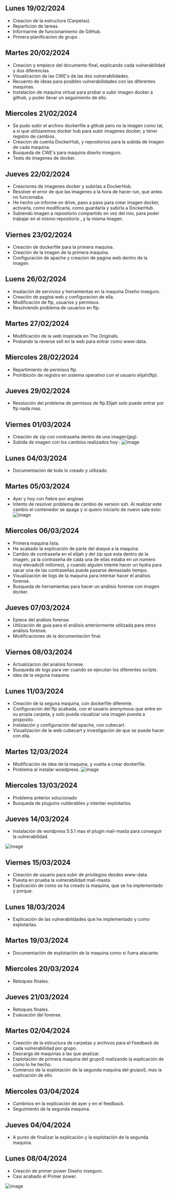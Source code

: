 
 ## Lunes 19/02/2024
 
- Creacion de la estructura (Carpetas).
- Reparticion de tareas.
- Informarme de funcionamiento de GitHub.
- Primera planificacion de grupo .

 ## Martes 20/02/2024
 
- Creacion y empiece del documento final, explicando cada vulnerabilidad y dus diferencias.
- Visualicacion de las CWE's de las dos vulnerabilidades.
- Recuento de ideas para posibles vulnerabilidades con las diferentes maquinas.
- Instalacion de maquina virtual para probar a subir imagen docker a github, y poder llevar un seguimiento de ello.

 ## Miercoles 21/02/2024

- Se pudo subir el archivo dockerfile a github pero no la imagen como tal, a si que utilizaremos docker hub para subir imagenes docker, y tener registro de cambios.
- Creacion de cuenta DockerHub, y repositorios para la subida de imagen de cada maquina.
- Busqueda de CWE's para maquina diseño inseguro.
- Tests de imagenes de docker.

 ## Jueves 22/02/2024

 - Creaciones de imagenes docker y subirlas a DockerHub.
 - Resolver el error de que las imagenes a la hora de hacer run, que antes no funcionaba.
 - He hecho un informe en drive, paso a paso para crear imagen docker, activarla, como modificarla, como guardarla y subirla a DockerHub.
 - Subiendo imagen a repositorio compartido en vez del mio, para poder trabajar en el mismo repositorio , y la misma imagen.

 ## Viernes 23/02/2024

 - Creación de dockerfile para la primera maquina. 
 - Creación de la imagen de la primera maquina.
 - Configuración de apache y creacion de pagina web dentro de la imagen.

## Luens 26/02/2024

- Insalación de servivios y herramientas en la maquina Diseño inseguro.
- Creación de pagina web y configuracion de ella.
- Modificación de ftp, usuarios y permisos.
- Resolviendo problema de usuarios en ftp.

## Martes 27/02/2024

- Modificación de la web inspirada en The Originals.
- Probando la reverse sell en la web para entrar como www-data.

## Miercoles 28/02/2024

- Repartimiento de permisos ftp.
- Prohibición de registro en sistema operativo con el usuario elijah(ftp).

## Jueves 29/02/2024

- Resolución del problema de permisos de ftp.Elijah solo puede entrar por ftp nada mas.

## Viernes 01/03/2024

- Creación de zip con contraseña dentro de una imagen(jpg).
- Subida de imagen con los cambios realizados hoy :
![image](https://github.com/Dani-ITB24/Proyecto-Final/assets/157145186/0b72577a-b692-4cbc-bc4c-bc9673d5f1f1)

## Lunes 04/03/2024

- Documentacion de todo lo creado y utilizado.

## Martes 05/03/2024

- Ayer y hoy con fiebre por anginas
- Intento de resolver problema de cambio de version ssh. Al realizar este cambio el contenedor se apaga y si quiero iniciarlo de nuevo sale esto:
  ![image](https://github.com/Dani-ITB24/Proyecto-Final/assets/157145186/84489cba-d651-4142-b29c-26f8251b8fc5)

## Miercoles 06/03/2024

- Primera maquina lista.
- He acabado la explicación de parte del ataque a la maquina.
- Cambio de contraseña en el elijah y del zip que esta dentro de la imagen, ya la contraseña de cada una de ellas estaba en un numero muy elevado(8 millones), y cuando alguien intente hacer un hydra para sacar una de las contraseñas puede pasarse demasiado tiempo.
- Visualización de logs de la maquina para intentar hacer el análisis forense.
- Busqueda de herramientas para hacer un análisis forense con imagen docker.

## Jueves 07/03/2024

- Epiece del análisis forense.
- Utilización de guia para el análisis anteriormente utilizada para otros análisis forense.
- Modificaciones de la documentación final.

## Viernes 08/03/2024

- Actualizacion del analisis fornese.
- Busqueda de logs para ver cuando se ejecutan los diferentes scripts.
- idea de la seguna maquina

## Lunes 11/03/2024

- Creación de la seguna maquina, con dockerfile diferente.
- Configuración del ftp acabada, con el usuario anonymous que entre en su propia carpeta, y solo pueda visualizar una imagen puesta a proposito.
- Instalación y configuración del apache, con cubecart.
- Visualización de la web cubecart y investigación de que se puede hacer con ella.

## Martes 12/03/2024

- Modificación de idea de la maquina, y vuelta a crear dockerfile.
- Problema al instalar woedpress.
  ![image](https://github.com/Dani-ITB24/Proyecto-Final/assets/157145186/f618b89f-513f-4b27-b0e9-a2ee51bc99b1)

## Miercoles 13/03/2024

- Problema anterior solucionado
- Busqueda de pluguins vulderables y intentar explotarlos.

## Jueves 14/03/2024
- Instalación de wordpress 5.5.1 mas el plugin mail-masta para conseguir la vulnerabilidad.

![image](https://github.com/Dani-ITB24/Proyecto-Final/assets/157145186/f336d616-d9d1-4f88-bca4-01b9f081553e)

## Viernes 15/03/2024

- Creación de usuario para subir de privilegios desdes www-data.
- Puesta en prueba la vulnerabilidad mail-masta.
- Explicación de como se ha creado la maquina, que se ha implementado y porque.

## Lunes 18/03/2024

- Explicación de las vulnerabilidades que he implementado y como explotarlas.

## Martes 19/03/2024

- Documentación de explotación de la maquina como si fuera atacante.

## Miercoles 20/03/2024

- Retoques finales.

## Jueves 21/03/2024

- Retoques finales.
- Evaluación del forense.

## Martes 02/04/2024

- Creación de la estructura de carpetas y archivos para el Feedback de cada vulnerabilidad por grupo.
- Descarga de maquinas a las que analizar.
- Explotación de primera maquina del grupo5 realizando la explicación de como lo he hecho.
- Comienzo de la explotación de la segunda maquina del gruipo5, mas la explicación de ello.

## Miercoles 03/04/2024

 - Cambnios en la explicación de ayer y en el feedback.
 - Seguimiento de la segunda maquina.

## Jueves 04/04/2024

- A punto de finalizar la explicación y la explotación de la segunda maquina.

## Lunes 08/04/2024

- Creacón de primer power Diseño inseguro.
- Casi acabado el Primer power.
  
![image](https://github.com/Dani-ITB24/Proyecto-Final/assets/157145186/85725acc-191a-49d6-a418-c455bbcb628e)

